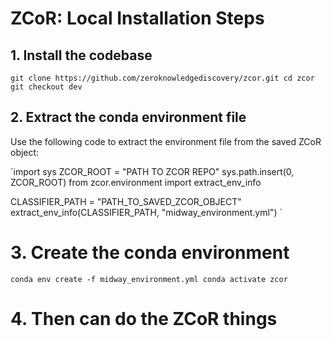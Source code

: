 # **ZCoR: Local Installation Steps**

## **1. Install the codebase**

`git clone https://github.com/zeroknowledgediscovery/zcor.git
cd zcor
git checkout dev`

## **2. Extract the conda environment file**

Use the following code to extract the environment file from the saved ZCoR object:

`import sys
ZCOR_ROOT = "PATH TO ZCOR REPO"
sys.path.insert(0, ZCOR_ROOT)
from zcor.environment import extract_env_info

CLASSIFIER_PATH = "PATH_TO_SAVED_ZCOR_OBJECT"
extract_env_info(CLASSIFIER_PATH, "midway_environment.yml")
`

# **3. Create the conda environment**
`conda env create -f midway_environment.yml
conda activate zcor`

# **4. Then can do the ZCoR things**


